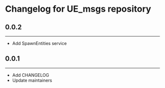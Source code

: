 # Changelog for UE_msgs repository

## 0.0.2 ##
------------------------
* Add SpawnEntities service 

## 0.0.1 ##
------------------------
* Add CHANGELOG
* Update maintainers
